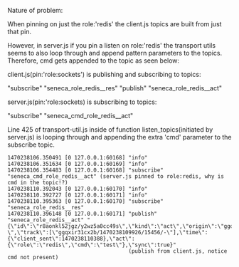 Nature of problem:

When pinning on just the role:'redis' the client.js topics are built from just that pin.

However, in server.js if you pin a listen on role:'redis' the transport utils seems to also loop through and append
pattern parameters to the topics. Therefore, cmd gets appended to the topic as seen below:

client.js(pin:'role:sockets') is publishing and subscribing to topics:

"subscribe" "seneca_role_redis__res"
"publish" "seneca_role_redis__act"

server.js(pin:'role:sockets) is subscribing to topics:

"subscribe" "seneca_cmd_role_redis__act"

Line 425 of transport-util.js inside of function listen_topics(initiated by server.js) is looping through and appending 
the extra 'cmd' parameter to the subscribe topic.

```
1470238106.350491 [0 127.0.0.1:60168] "info"
1470238106.351634 [0 127.0.0.1:60169] "info"
1470238106.354483 [0 127.0.0.1:60168] "subscribe" "seneca_cmd_role_redis__act" (server.js pinned to role:redis, why is cmd in the topic!?)
1470238110.392043 [0 127.0.0.1:60170] "info"
1470238110.392727 [0 127.0.0.1:60171] "info"
1470238110.395363 [0 127.0.0.1:60170] "subscribe" "seneca_role_redis__res"
1470238110.396148 [0 127.0.0.1:60171] "publish" "seneca_role_redis__act" "{\"id\":\"r8aonkl52jgz/y2wz5a0cc49s\",\"kind\":\"act\",\"origin\":\"ggqxir31cx2b/1470238109926/15456/-\",\"track\":[\"ggqxir31cx2b/1470238109926/15456/-\"],\"time\":{\"client_sent\":1470238110388},\"act\":{\"role\":\"redis\",\"cmd\":\"test\"},\"sync\":true}"
                                      (publish from client.js, notice cmd not present)  
```
